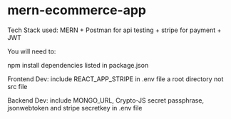# mern-ecommerce-app

Tech Stack used: 
MERN + Postman for api testing + stripe for payment + JWT

You will need to: 

npm install dependencies listed in package.json

Frontend Dev:
include REACT_APP_STRIPE in .env file a root directory not src file

Backend Dev:
include MONGO_URL, Crypto-JS secret passphrase, jsonwebtoken and stripe secretkey in .env file
